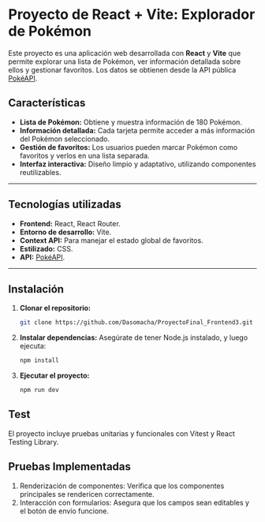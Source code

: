 # Proyecto de React + Vite: Explorador de Pokémon

Este proyecto es una aplicación web desarrollada con **React** y **Vite** que permite explorar una lista de Pokémon, ver información detallada sobre ellos y gestionar favoritos. Los datos se obtienen desde la API pública [PokéAPI](https://pokeapi.co/).

## Características

- **Lista de Pokémon:** Obtiene y muestra información de 180 Pokémon.
- **Información detallada:** Cada tarjeta permite acceder a más información del Pokémon seleccionado.
- **Gestión de favoritos:** Los usuarios pueden marcar Pokémon como favoritos y verlos en una lista separada.
- **Interfaz interactiva:** Diseño limpio y adaptativo, utilizando componentes reutilizables.

---

## Tecnologías utilizadas

- **Frontend:** React, React Router.
- **Entorno de desarrollo:** Vite.
- **Context API:** Para manejar el estado global de favoritos.
- **Estilizado:** CSS.
- **API:** [PokéAPI](https://pokeapi.co/).

---

## Instalación

1. **Clonar el repositorio:**
   ```bash
   git clone https://github.com/Dasomacha/ProyectoFinal_Frontend3.git
2. **Instalar dependencias:**
 Asegúrate de tener Node.js instalado, y luego ejecuta:
    ```bash
    npm install
3. **Ejecutar el proyecto:**
    ```bash
    npm run dev
## Test
El proyecto incluye pruebas unitarias y funcionales con Vitest y React Testing Library.

## Pruebas Implementadas
1. Renderización de componentes: Verifica que los componentes principales se rendericen correctamente.
2. Interacción con formularios: Asegura que los campos sean editables y el botón de envío funcione.
